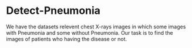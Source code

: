# Detect-Pneumonia
We have the datasets relevent chest X-rays images in which some images with Pneumonia and some without Pneumonia.
Our task is to find the images of patients who having the disease or not. 
